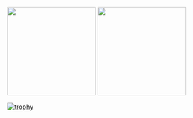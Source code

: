 <p align="left">
  <img height=200 src="https://github-readme-stats.vercel.app/api?username=JHSAND&theme=tokyonight&hide_border=true" />
  <img height=200 src="https://github-readme-stats.vercel.app/api/top-langs?username=JHSAND&layout=donut&langs_count=8&theme=tokyonight&hide_border=true&hide=css,html,hack,scss,blade,shell,dockerfile" />
</p>

[![trophy](https://github-profile-trophy.vercel.app/?username=JHSAND&theme=tokyonight&column=6&rank=SECRET,SSS,SS,S,AAA,AA,A&no-frame=true)](https://github.com/ryo-ma/github-profile-trophy)
